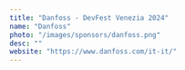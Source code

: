 ```yaml
---
title: "Danfoss - DevFest Venezia 2024"
name: "Danfoss"
photo: "/images/sponsors/danfoss.png"
desc: ""
website: "https://www.danfoss.com/it-it/"
---
```

